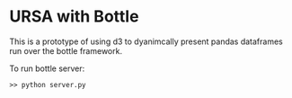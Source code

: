 URSA with Bottle
====

This is a prototype of using d3 to dyanimcally present pandas dataframes 
run over the bottle framework.

To run bottle server:
```
>> python server.py

```

